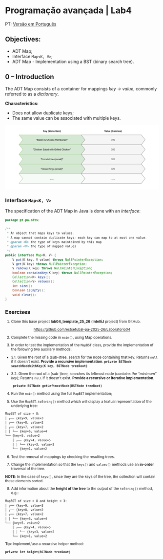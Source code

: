 # Programação avançada | Lab4

PT: [Versão em Português](README.md)

## Objectives:

- ADT Map;
- Interface `Map<K, V>`;
- ADT Map - Implementation using a BST (binary search tree).

## 0 – Introduction

The ADT Map consists of a container for mappings *key → value*, commonly referred to as a *dictionary*.

**Characteristics:**

- Does not allow duplicate keys;
- The same value can be associated with multiple keys.

![](images/adt-map.png)

### Interface `Map<K, V>`

The specification of the ADT Map in Java is done with an *interface*:

<small>

```java
package pt.pa.adts;

/**
 * An object that maps keys to values.
 * A map cannot contain duplicate keys; each key can map to at most one value.
 * @param <K> the type of keys maintained by this map
 * @param <V> the type of mapped values
 */
public interface Map<K, V> {
    V put(K key, V value) throws NullPointerException;
    V get(K key) throws NullPointerException;
    V remove(K key) throws NullPointerException;
    boolean containsKey(K key) throws NullPointerException;
    Collection<K> keys();
    Collection<V> values();
    int size();
    boolean isEmpty();
    void clear();
}

```





## Exercises

1.	Clone this base project **lab04_template_25_26** (**IntelliJ** project) from GitHub.

<p align="center">
	<a href="https://github.com/estsetubal-pa-2025-26/Laboratorio04">https://github.com/estsetubal-pa-2025-26/Laboratorio04</a>
</p>

2.	Complete the missing code in `main()`, using Map operations.



2.	In order to test the implementation of the `MapBST` class, provide the implementation of the following two auxiliary methods:

- 3.1. Given the root of a (sub-)tree, search for the node containing that key; Returns `null` if it doesn't exist. **Provide a recursive implementation**.
          **`private BSTNode searchNodeWithKey(K key, BSTNode treeRoot)`**

- 3.2\. Given the root of a (sub-)tree, searches its leftmost node (*contains the “minimum” key*); Returns `null` if it doesn't exist. **Provide a recursive or iterative implementation**.

  ​          **` private BSTNode getLeftmostNode(BSTNode treeRoot)`**

  

4. Run the `main()` method using the full `MapBST` implementation;

   

5. Use the `MapBST.toString()` method which will display a textual representation of the underlying tree:

```bash
MapBST of size = 8:
│ ┌── {key=9, value=3
│ ┌── {key=8, value=2
│ ┌── {key=7, value=2
│ │ └── {key=6, value=4
└── {key=5, value=2
    │ ┌── {key=4, value=5
    │ │ └── {key=3, value=2
    └── {key=1, value=2
```



6. Test the removal of mappings by checking the resulting trees.

   

7. Change the implementation so that the `keys()` and `values()` methods use an **in-order** traversal of the tree.

**NOTE**: In the case of `keys()`, since they are the keys of the tree, the collection will contain these elements sorted.



8. Add information about the **height of the tree** to the *output* of the `toString()` method, e.g.:

```bash
MapBST of size = 8 and height = 3:
│ ┌── {key=9, value=3
│ ┌── {key=8, value=2
│ ┌── {key=7, value=2
│ │ └── {key=6, value=4
└── {key=5, value=2
    │ ┌── {key=4, value=5
    │ │ └── {key=3, value=2
    └── {key=1, value=2
```

**Tip**: Implement/use a recursive helper method:

​	**`private int height(BSTNode treeRoot)`**

